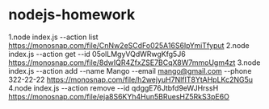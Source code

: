 # nodejs-homework

1.node index.js --action list
https://monosnap.com/file/CnNw2eSCdFo025A16S6IpYmiTfyput
2.node index.js --action get --id 05olLMgyVQdWRwgKfg5J6
https://monosnap.com/file/8dwIQR4ZfxZSE7BCqX8W7mmoUgm4zt
3.node index.js --action add --name Mango --email mango@gmail.com --phone 322-22-22
https://monosnap.com/file/h2wejyuH7NlfIT8YtAHpLKc2NG5u
4.node index.js --action remove --id qdggE76Jtbfd9eWJHrssH
https://monosnap.com/file/eja8S6KYh4Hun5BRuesHZ5RkS3pE6O
